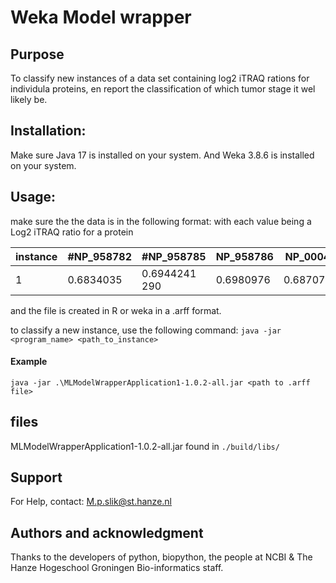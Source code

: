 # Weka Model wrapper

## Purpose

To classify new instances of a data set containing log2 iTRAQ rations for individula proteins, en report the classification of which tumor stage it wel likely be.

## Installation: 
Make sure Java 17 is installed on your system.
And Weka 3.8.6 is installed on your system.

## Usage:
make sure the the data is in the following format:
with each value being a Log2 iTRAQ ratio for a protein 

instance | #NP_958782 | #NP_958785 | NP_958786 | NP_000436 | #NP_958781 | #NP_958780 | NP_958783 | ETC...
--- | --- | --- | --- |--- |--- |--- |--- | ---
1 |  0.6834035 | 0.6944241 290 | 0.6980976 |0.68707705 | 0.6870771 | 0.6980976 |  0.6980976 | ETC...

and the file is created in R or weka in a .arff format.

to classify a new instance, use the following command:
```java -jar <program_name> <path_to_instance>```

#### Example
```java -jar .\MLModelWrapperApplication1-1.0.2-all.jar <path to .arff file>```

## files
MLModelWrapperApplication1-1.0.2-all.jar found in ```./build/libs/```
## Support

For Help, contact: M.p.slik@st.hanze.nl

## Authors and acknowledgment  

Thanks to the developers of python, biopython, the people at NCBI & The Hanze Hogeschool Groningen Bio-informatics staff. 





